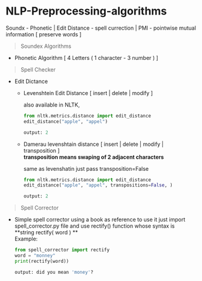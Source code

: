# NLP-Preprocessing-algorithms
Soundx - Phonetic | Edit Distance - spell currection | PMI - pointwise mutual information [ preserve words ]

> Soundex Algorithms

  - Phonetic Algorithm [ 4 Letters ( 1 character - 3 number ) ]
  
> Spell Checker

  - Edit Dictance
    - Levenshtein Edit Distance [ insert | delete | modify ]
    
      also available in NLTK,
      
      ```python
      from nltk.metrics.distance import edit_distance
      edit_distance("apple", "appel")
      
      output: 2
      ```      
        
    - Damerau levenshtain distance [ insert | delete | modify | transposition ]
      <br/>**transposition means swaping of 2 adjacent characters**
    
      same as levenshatin just pass transposition=False
      ```python
      from nltk.metrics.distance import edit_distance
      edit_distance("apple", "appel", transpositions=False, )
      
      output: 2
      ```
      
> Spell Corrector
  
  - Simple spell corrector using a book as reference
    to use it just import spell_corrector.py file and use rectify() function whose syntax is
    <br/>**string rectify( word ) **
    <br/>
    Example:
    ```python
    from spell_corrector import rectify
    word = "monney"
    print(rectify(word))
    
    output: did you mean 'money'?
    ```
    
      

